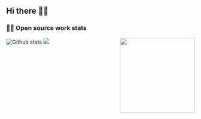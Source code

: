## Hi there 👋🤓


### 👨‍💻 Open source work stats

![Github stats](https://github-readme-stats.vercel.app/api?username=panda-sheep&show_icons=true&line_height=24&count_private=true&theme=radical&show_icons=true)
<img align='right' src='https://octodex.github.com/images/hula_loop_octodex03.gif' width='200"'>
![](https://github-profile-summary-cards.vercel.app/api/cards/profile-details?username=panda-sheep&theme=monokai)
